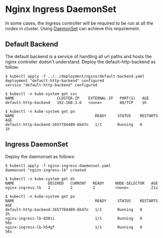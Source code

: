 # Nginx Ingress DaemonSet

In some cases, the Ingress controller will be required to be run at all the nodes in cluster. Using [DaemonSet](https://github.com/kubernetes/community/blob/master/contributors/design-proposals/daemon.md) can achieve this requirement.

## Default Backend

The default backend is a service of handling all url paths and hosts the nginx controller doesn't understand. Deploy the default-http-backend as follow:

```console
$ kubectl apply -f ../../deployment/nginx/default-backend.yaml 
deployment "default-http-backend" configured
service "default-http-backend" configured

$ kubectl -n kube-system get svc
NAME                   CLUSTER-IP    EXTERNAL-IP   PORT(S)   AGE
default-http-backend   192.168.3.6   <none>        80/TCP    1h

$ kubectl -n kube-system get po
NAME                                    READY     STATUS    RESTARTS   AGE
default-http-backend-2657704409-6b47n   1/1       Running   0          1h
```

## Ingress DaemonSet

Deploy the daemonset as follows:

```console
$ kubectl apply -f nginx-ingress-daemonset.yaml
daemonset "nginx-ingress-lb" created

$ kubectl -n kube-system get ds
NAME               DESIRED   CURRENT   READY     NODE-SELECTOR   AGE
nginx-ingress-lb   2         2         2         <none>          21s

$ kubectl -n kube-system get po
NAME                                    READY     STATUS    RESTARTS   AGE
default-http-backend-2657704409-6b47n   1/1       Running   0          2h
nginx-ingress-lb-8381i                  1/1       Running   0          56s
nginx-ingress-lb-h54gf                  1/1       Running   0          56s
```
